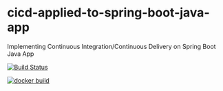 # cicd-applied-to-spring-boot-java-app
Implementing Continuous Integration/Continuous Delivery on Spring Boot Java App

[![Build Status](https://travis-ci.com/gshah188/cicd-applied-to-spring-boot-java-app.svg)](https://travis-ci.com/gshah188/cicd-applied-to-spring-boot-java-app)

[![docker build](https://img.shields.io/docker/cloud/build/gshah188/cicd-applied-to-spring-boot-java-app)](https://cloud.docker.com/u/fanjups/repository/docker/gshah188/cicd-applied-to-spring-boot-java-app)
